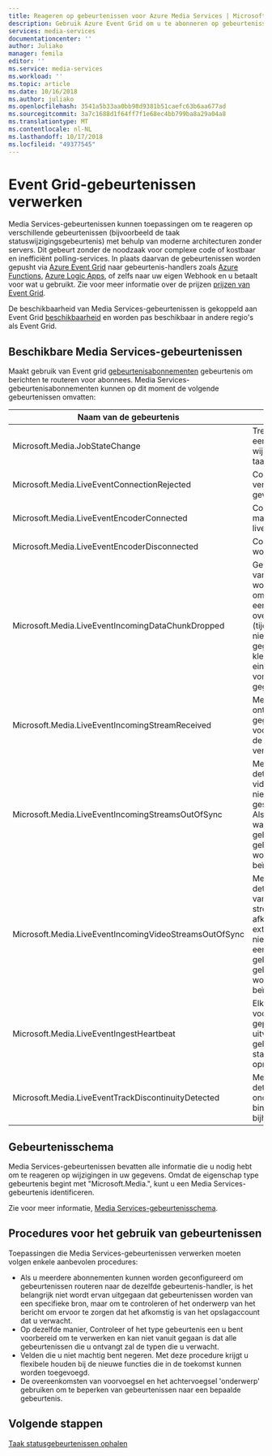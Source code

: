 ```yaml
---
title: Reageren op gebeurtenissen voor Azure Media Services | Microsoft Docs
description: Gebruik Azure Event Grid om u te abonneren op gebeurtenissen voor Media Services.
services: media-services
documentationcenter: ''
author: Juliako
manager: femila
editor: ''
ms.service: media-services
ms.workload: ''
ms.topic: article
ms.date: 10/16/2018
ms.author: juliako
ms.openlocfilehash: 3541a5b33aa0bb98d9381b51caefc63b6aa677ad
ms.sourcegitcommit: 3a7c1688d1f64ff7f1e68ec4bb799ba8a29a04a8
ms.translationtype: MT
ms.contentlocale: nl-NL
ms.lasthandoff: 10/17/2018
ms.locfileid: "49377545"
---
```

# <a name="handling-event-grid-events"></a>Event Grid-gebeurtenissen verwerken

Media Services-gebeurtenissen kunnen toepassingen om te reageren op verschillende gebeurtenissen (bijvoorbeeld de taak statuswijzigingsgebeurtenis) met behulp van moderne architecturen zonder servers. Dit gebeurt zonder de noodzaak voor complexe code of kostbaar en inefficiënt polling-services. In plaats daarvan de gebeurtenissen worden gepusht via [Azure Event Grid](https://azure.microsoft.com/services/event-grid/) naar gebeurtenis-handlers zoals [Azure Functions](https://azure.microsoft.com/services/functions/), [Azure Logic Apps](https://azure.microsoft.com/services/logic-apps/), of zelfs naar uw eigen Webhook en u betaalt voor wat u gebruikt. Zie voor meer informatie over de prijzen [prijzen van Event Grid](https://azure.microsoft.com/pricing/details/event-grid/).

De beschikbaarheid van Media Services-gebeurtenissen is gekoppeld aan Event Grid [beschikbaarheid](../../event-grid/overview.md) en worden pas beschikbaar in andere regio's als Event Grid.  

## <a name="available-media-services-events"></a>Beschikbare Media Services-gebeurtenissen

Maakt gebruik van Event grid [gebeurtenisabonnementen](../../event-grid/concepts.md#event-subscriptions) gebeurtenis om berichten te routeren voor abonnees.  Media Services-gebeurtenisabonnementen kunnen op dit moment de volgende gebeurtenissen omvatten:  

|Naam van de gebeurtenis|Beschrijving|
|----------|-----------|
| Microsoft.Media.JobStateChange| Treedt op wanneer een status van de wijzigingen van de taak. |
| Microsoft.Media.LiveEventConnectionRejected | Codering van is verbinding geweigerd. |
| Microsoft.Media.LiveEventEncoderConnected | Coderingsprogramma maakt verbinding met live-gebeurtenis. |
| Microsoft.Media.LiveEventEncoderDisconnected | Coderingsprogramma wordt verbroken. |
| Microsoft.Media.LiveEventIncomingDataChunkDropped | Gegevenssegment van Media-server wordt geweigerd omdat het te laat is of een tijdstempel in de overlappende (tijdstempel van nieuwe gegevenssegment is kleiner dan de eindtijd van het vorige gegevenssegment). |
| Microsoft.Media.LiveEventIncomingStreamReceived | Media-server ontvangt de eerste gegevenssegment voor elk nummer in de stroom of de verbinding. |
| Microsoft.Media.LiveEventIncomingStreamsOutOfSync | Media-server detecteert audio en video-streams, is niet gesynchroniseerd. Als een waarschuwing gebruiken, omdat de gebruikerservaring wordt mogelijk niet beïnvloed. |
| Microsoft.Media.LiveEventIncomingVideoStreamsOutOfSync | Media-server detecteert dat een van de twee video stromen die afkomstig zijn van externe encoders zijn niet synchroon. Als een waarschuwing gebruiken, omdat de gebruikerservaring wordt mogelijk niet beïnvloed. |
| Microsoft.Media.LiveEventIngestHeartbeat | Elke 20 seconden voor elk nummer gepubliceerd bij het uitvoeren van live-gebeurtenis. Biedt statussamenvatting opnemen. |
| Microsoft.Media.LiveEventTrackDiscontinuityDetected | Media-server detecteert onderbreking in de binnenkomende bijhouden. |

## <a name="event-schema"></a>Gebeurtenisschema

Media Services-gebeurtenissen bevatten alle informatie die u nodig hebt om te reageren op wijzigingen in uw gegevens.  Omdat de eigenschap type gebeurtenis begint met "Microsoft.Media.", kunt u een Media Services-gebeurtenis identificeren.

Zie voor meer informatie, [Media Services-gebeurtenisschema](media-services-event-schemas.md).

## <a name="practices-for-consuming-events"></a>Procedures voor het gebruik van gebeurtenissen

Toepassingen die Media Services-gebeurtenissen verwerken moeten volgen enkele aanbevolen procedures:

* Als u meerdere abonnementen kunnen worden geconfigureerd om gebeurtenissen routeren naar de dezelfde gebeurtenis-handler, is het belangrijk niet wordt ervan uitgegaan dat gebeurtenissen worden van een specifieke bron, maar om te controleren of het onderwerp van het bericht om ervoor te zorgen dat het afkomstig is van het opslagaccount dat u verwacht.
* Op dezelfde manier, Controleer of het type gebeurtenis een u bent voorbereid om te verwerken en kan niet vanuit gegaan is dat alle gebeurtenissen die u ontvangt zal de typen die u verwacht.
* Velden die u niet machtig bent negeren.  Met deze procedure krijgt u flexibele houden bij de nieuwe functies die in de toekomst kunnen worden toegevoegd.
* De overeenkomsten van voorvoegsel en het achtervoegsel 'onderwerp' gebruiken om te beperken van gebeurtenissen naar een bepaalde gebeurtenis.

## <a name="next-steps"></a>Volgende stappen

[Taak statusgebeurtenissen ophalen](job-state-events-cli-how-to.md)
